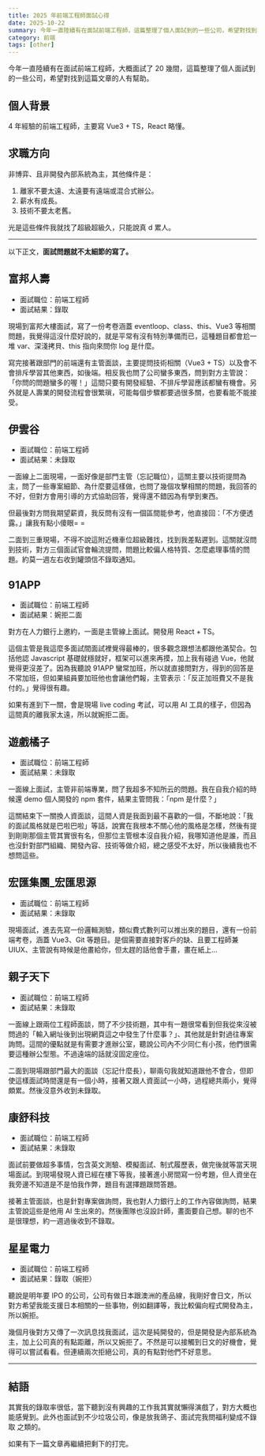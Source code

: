 ```yaml
---
title: 2025 年前端工程師面試心得
date: 2025-10-22
summary: 今年一直陸續有在面試前端工程師，這篇整理了個人面試到的一些公司，希望對找到這篇文章的人有幫助。
category: 前端
tags: [other]
---
```


今年一直陸續有在面試前端工程師，大概面試了 20 幾間，這篇整理了個人面試到的一些公司，希望對找到這篇文章的人有幫助。

## 個人背景

4 年經驗的前端工程師，主要寫 Vue3 + TS，React 略懂。

## 求職方向

非博弈、且非開發內部系統為主，其他條件是：

1. 離家不要太遠、太遠要有遠端或混合式辦公。
2. 薪水有成長。
3. 技術不要太老舊。

光是這些條件我就找了超級超級久，只能說真 d 累人。

---

以下正文，**面試問題就不太細節的寫了。**

## 富邦人壽

- 面試職位：前端工程師
- 面試結果：錄取

現場到富邦大樓面試，寫了一份考卷涵蓋 eventloop、class、this、Vue3 等相關問題，我覺得這沒什麼好說的，就是平常有沒有特別準備而已，這種題目都會尬一堆 var、深淺拷貝、this 指向來問你 log 是什麼。

寫完接著跟部門的前端還有主管面談，主要提問技術相關（Vue3 + TS）以及會不會排斥學習其他東西，如後端。相反我也問了公司蠻多東西，問到對方主管說：「你問的問題蠻多的喔！」這間只要有開發經驗、不排斥學習應該都蠻有機會。另外就是人壽業的開發流程會很繁瑣，可能每個步驟都要過很多關，也要看能不能接受。

## 伊雲谷

- 面試職位：前端工程師
- 面試結果：未錄取

一面線上二面現場，一面好像是部門主管（忘記職位），這關主要以技術提問為主，問了一些專案細節、為什麼要這樣做，也問了幾個攻擊相關的問題，我回答的不好，但對方會用引導的方式協助回答，覺得還不錯因為有學到東西。

但最後對方問我期望薪資，我反問有沒有一個區間能參考，他直接回：「不方便透露。」讓我有點小傻眼= =

二面到三重現場，不得不說這附近機車位超級難找，找到我差點遲到。這關就沒問到技術，對方三個面試官會輪流提問，問題比較偏人格特質、怎麼處理事情的問題。約莫一週左右收到罐頭信不錄取通知。

## 91APP

- 面試職位：前端工程師
- 面試結果：婉拒二面

對方在人力銀行上邀約，一面是主管線上面試。開發用 React + TS。

這個主管是我這麼多面試間面試裡覺得最棒的，很多觀念跟想法都跟他滿契合。包括他認 Javascript 基礎就穩就好，框架可以進來再摸，加上我有碰過 Vue，他就覺得更沒差了。因為我聽說 91APP 蠻常加班，所以就直接問對方，得到的回答是不常加班，但如果組員要加班他也會讓他們報，主管表示：「反正加班費又不是我付的。」覺得很有趣。

如果有進到下一關，會是現場 live coding 考試，可以用 AI 工具的樣子，但因為這間真的離我家太遠，所以就婉拒二面。

## 遊戲橘子

- 面試職位：前端工程師
- 面試結果：未錄取

一面線上面試，主管非前端專業，問了我超多不知所云的問題。我在自我介紹的時候還 demo 個人開發的 npm 套件，結果主管問我：「npm 是什麼？」

這關結束下一關換人資面談，這間人資是我面到最不喜歡的一個，不斷地說：「我的面試風格就是巴啦巴啦」等話，說實在我根本不關心他的風格是怎樣，然後有提到剛剛那個主管其實很有名，但那位主管根本沒自我介紹，我哪知道他是誰，而且也沒針對部門組織、開發內容、技術等做介紹，總之感受不太好，所以後續我也不想問這些。

## 宏匯集團\_宏匯思源

- 面試職位：前端工程師
- 面試結果：未錄取

現場面試，進去先寫一份邏輯測驗，類似費式數列可以推出來的題目，還有一份前端考卷，涵蓋 Vue3、Git 等題目。是個需要直接對客戶的缺、且要工程師兼 UIUX、主管說有時候是他畫給你，但太趕的話他會手畫，畫在紙上...

## 親子天下

- 面試職位：前端工程師
- 面試結果：未錄取

一面線上跟兩位工程師面談，問了不少技術題，其中有一題很常看到但我從來沒被問過的「輸入網址後到出現網頁這之中發生了什麼事？」、其他就是針對過往專案詢問。這間的優點就是有需要才進辦公室，聽說公司內不少同仁有小孩，他們很需要這種辦公型態。不過遠端的話就沒固定座位。

二面到現場跟部門最大的面談（忘記什麼長），聊兩句我就知道跟他不會合，但即使這樣面試時間還是有一個小時，接著又跟人資面試一小時，過程總共兩小，覺得頗累。然後沒意外收到未錄取。

## 康舒科技

- 面試職位：前端工程師
- 面試結果：未錄取

面試前要做超多事情，包含英文測驗、模擬面試、制式履歷表，做完後就等當天現場面試。到現場發現人資已經在樓下等我，接著進小房間寫一份考題，但人資坐在我旁邊不知道是不是怕我作弊，題目有選擇題跟問答題。

接著主管面談，也是針對專案做詢問，我也對人力銀行上的工作內容做詢問，結果主管說這些是他用 AI 生出來的。然後團隊也沒設計師，畫面要自己想。聊的也不是很理想，約一週過後收到不錄取。

## 星星電力

- 面試職位：前端工程師
- 面試結果：錄取（婉拒）

聽說是明年要 IPO 的公司，公司有做日本跟澳洲的產品線，我剛好會日文，所以對方希望我能支援日本相關的一些事物，例如翻譯等，我比較偏向程式開發為主，所以婉拒。

幾個月後對方又傳了一次訊息找我面試，這次是純開發的，但是開發是內部系統為主，加上公司真的有點距離，所以又婉拒了。不然是可以接觸到日文的好機會，覺得可以嘗試看看。但連續兩次拒絕公司，真的有點對他們不好意思。

---

## 結語

其實我的錄取率很低，當下聽到沒有興趣的工作我其實就懶得演戲了，對方大概也能感覺到。此外也面試到不少垃圾公司，像是放我鴿子、面試完我問福利變成不錄取 之類的。

如果有下一篇文章再繼續把剩下的打完。
